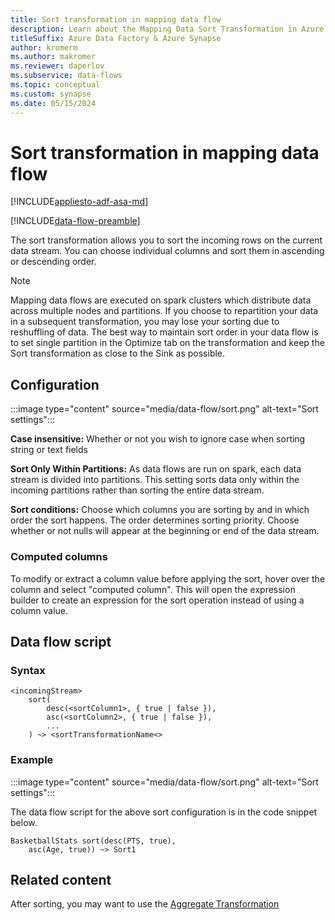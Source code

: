 ```yaml
---
title: Sort transformation in mapping data flow
description: Learn about the Mapping Data Sort Transformation in Azure Data Factory and Synapse Analytics pipelines.
titleSuffix: Azure Data Factory & Azure Synapse
author: kromerm
ms.author: makromer
ms.reviewer: daperlov
ms.subservice: data-flows
ms.topic: conceptual
ms.custom: synapse
ms.date: 05/15/2024
---
```


# Sort transformation in mapping data flow

[!INCLUDE[appliesto-adf-asa-md](includes/appliesto-adf-asa-md.md)]

[!INCLUDE[data-flow-preamble](includes/data-flow-preamble.md)]

The sort transformation allows you to sort the incoming rows on the current data stream. You can choose individual columns and sort them in ascending or descending order.

> [!NOTE]
> Mapping data flows are executed on spark clusters which distribute data across multiple nodes and partitions. If you choose to repartition your data in a subsequent transformation, you may lose your sorting due to reshuffling of data. The best way to maintain sort order in your data flow is to set single partition in the Optimize tab on the transformation and keep the Sort transformation as close to the Sink as possible.

## Configuration

:::image type="content" source="media/data-flow/sort.png" alt-text="Sort settings":::

**Case insensitive:** Whether or not you wish to ignore case when sorting string or text fields

**Sort Only Within Partitions:** As data flows are run on spark, each data stream is divided into partitions. This setting sorts data only within the incoming partitions rather than sorting the entire data stream. 

**Sort conditions:** Choose which columns you are sorting by and in which order the sort happens. The order determines sorting priority. Choose whether or not nulls will appear at the beginning or end of the data stream.

### Computed columns

To modify or extract a column value before applying the sort, hover over the column and select "computed column". This will open the expression builder to create an expression for the sort operation instead of using a column value.

## Data flow script

### Syntax

```
<incomingStream>
    sort(
        desc(<sortColumn1>, { true | false }),
        asc(<sortColumn2>, { true | false }),
        ...
    ) ~> <sortTransformationName<>
```

### Example

:::image type="content" source="media/data-flow/sort.png" alt-text="Sort settings":::

The data flow script for the above sort configuration is in the code snippet below.

```
BasketballStats sort(desc(PTS, true),
    asc(Age, true)) ~> Sort1
```

## Related content

After sorting, you may want to use the [Aggregate Transformation](data-flow-aggregate.md)

